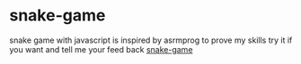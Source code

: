 # snake-game
snake game with javascript is inspired by asrmprog to prove my skills
 try it if you want and tell me your feed back 
 [snake-game](https://yousri11.github.io/snake-game/)
